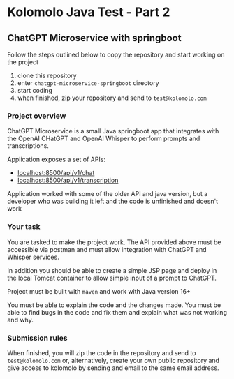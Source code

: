 # Kolomolo Java Test - Part 2

## ChatGPT Microservice with springboot

Follow the steps outlined below to copy the repository and
start working on the project  

1. clone this repository
2. enter `chatgpt-microservice-springboot` directory
3. start coding
4. when finished, zip your repository and send to `test@kolomolo.com`

### Project overview

ChatGPT Microservice is a small Java springboot app that integrates with the 
OpenAI CHatGPT and OpenAI Whisper to perform prompts and transcriptions.

Application exposes a set of APIs:
- [localhost:8500/api/v1/chat](http://localhost:8500/api/v1/chat)
- [localhost:8500/api/v1/transcription](http://localhost:8500/api/v1/transcription)

Application worked with some of the older API and java version, but a developer
who was building it left and the code is unfinished and doesn't work

### Your task

You are tasked to make the project work. The API provided above
must be accessible via postman and must allow integration with ChatGPT and Whisper services.

In addition you should be able to create a simple JSP page and deploy in the local
Tomcat container to allow simple input of a prompt to ChatGPT.

Project must be built with `maven` and work with Java version 16+

You must be able to explain the code and the changes made. You must be able to 
find bugs in the code and fix them and explain what was not working and why.

### Submission rules


When finished, you will zip the code in the repository and send to `test@kolomolo.com`
or, alternatively, create your own public repository and give access to kolomolo by
sending and email to the same email address.








